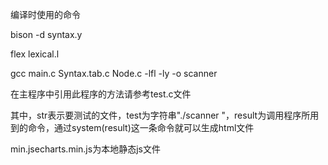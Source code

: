 编译时使用的命令

bison -d syntax.y

flex lexical.l

gcc main.c Syntax.tab.c Node.c -lfl -ly -o scanner

在主程序中引用此程序的方法请参考test.c文件

其中，str表示要测试的文件，test为字符串"./scanner "，result为调用程序所用到的命令，通过system(result)这一条命令就可以生成html文件

min.jsecharts.min.js为本地静态js文件
